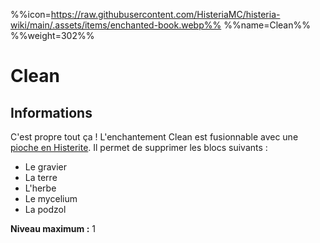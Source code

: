 %%icon=https://raw.githubusercontent.com/HisteriaMC/histeria-wiki/main/.assets/items/enchanted-book.webp%%
%%name=Clean%%
%%weight=302%%

# Clean

## Informations
C'est propre tout ça ! L'enchantement Clean est fusionnable avec une [pioche en Histerite](https://histeria.fr/wiki/2-equipement/histerite-pickaxe). Il permet de supprimer les blocs suivants :

+ Le gravier
+ La terre
+ L'herbe
+ Le mycelium
+ La podzol


**Niveau maximum :** 1